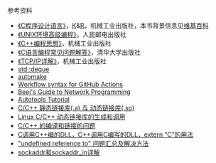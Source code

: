 参考资料

* [《C程序设计语言》](https://book.douban.com/subject/1139336/)，[K](https://zh.wikipedia.org/wiki/%E5%B8%83%E8%90%8A%E6%81%A9%C2%B7%E6%9F%AF%E6%9E%97%E6%BC%A2)&[R](https://zh.wikipedia.org/wiki/%E4%B8%B9%E5%B0%BC%E6%96%AF%C2%B7%E9%87%8C%E5%A5%87)，机械工业出版社，本书背景信息见[维基百科](https://zh.wikipedia.org/wiki/C%E7%A8%8B%E5%BA%8F%E8%AE%BE%E8%AE%A1%E8%AF%AD%E8%A8%80_(%E4%B9%A6))
* [《UNIX环境高级编程》](https://book.douban.com/subject/1788421/)，人民邮电出版社
* [《C++编程思想》](https://book.douban.com/subject/1101524/)，机械工业出版社
* [《C语言编程常见问题解答》](https://book.douban.com/subject/1247059/)，清华大学出版社
* [《TCP/IP详解》](https://book.douban.com/subject/1088054/)，机械工业出版社
* [std::deque](https://en.cppreference.com/w/cpp/container/deque)
* [automake](https://www.gnu.org/software/automake/manual/automake.html#true)
* [Workflow syntax for GitHub Actions](https://docs.github.com/en/actions/reference/workflow-syntax-for-github-actions#jobsjob_idstepsuses)
* [Beej's Guide to Network Programming](https://beej.us/guide/bgnet/html/)
* [Autotools Tutorial](https://www.lrde.epita.fr/~adl/autotools.html)
* [C/C++ 静态链接库(.a) 与 动态链接库(.so)](https://www.cnblogs.com/52php/p/5681711.html)
* [Linux C/C++ 动态链接库的生成和调用](https://blog.csdn.net/alex_bean/article/details/83792988)
* [C/C++ 的编译和链接的问题](https://zhuanlan.zhihu.com/p/26643194)
* [C调用C++编的DLL，C++调用C编写的DLL，extern “C”的用法](https://blog.csdn.net/life_is_too_hard/article/details/52137271)
* ["undefined reference to" 问题汇总及解决方法](https://segmentfault.com/a/1190000006049907)
* [sockaddr和sockaddr_in详解](https://blog.csdn.net/will130/article/details/53326740)